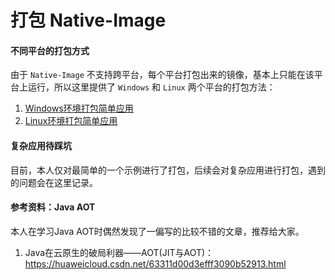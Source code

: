 # 打包 Native-Image

#### 不同平台的打包方式

由于 `Native-Image` 不支持跨平台，每个平台打包出来的镜像，基本上只能在该平台上运行，所以这里提供了 `Windows` 和 `Linux` 两个平台的打包方法：
1. [Windows环境打包简单应用](native-image/native-image-windows.md)
2. [Linux环境打包简单应用](native-image/native-image-linux.md)


#### 复杂应用待踩坑

目前，本人仅对最简单的一个示例进行了打包，后续会对复杂应用进行打包，遇到的问题会在这里记录。


#### 参考资料：Java AOT

本人在学习Java AOT时偶然发现了一偏写的比较不错的文章，推荐给大家。

1. Java在云原生的破局利器——AOT(JIT与AOT)：https://huaweicloud.csdn.net/63311d00d3efff3090b52913.html
